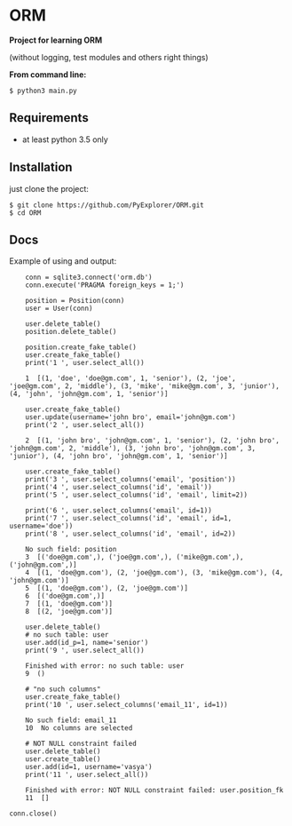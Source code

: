# ORM
**Project for learning ORM**

(without logging, test modules and others right things)

**From command line:**

```
$ python3 main.py
```

Requirements
--
- at least python 3.5 only

Installation
--

just clone the project:

```
$ git clone https://github.com/PyExplorer/ORM.git
$ cd ORM
```

Docs
--
Example of using and output: 


```
    conn = sqlite3.connect('orm.db')
    conn.execute('PRAGMA foreign_keys = 1;')

    position = Position(conn)
    user = User(conn)

    user.delete_table()
    position.delete_table()

    position.create_fake_table()
    user.create_fake_table()
    print('1 ', user.select_all())
```
```
    1  [(1, 'doe', 'doe@gm.com', 1, 'senior'), (2, 'joe', 'joe@gm.com', 2, 'middle'), (3, 'mike', 'mike@gm.com', 3, 'junior'), (4, 'john', 'john@gm.com', 1, 'senior')]
```
```
    user.create_fake_table()
    user.update(username='john bro', email='john@gm.com')
    print('2 ', user.select_all())
```
```
    2  [(1, 'john bro', 'john@gm.com', 1, 'senior'), (2, 'john bro', 'john@gm.com', 2, 'middle'), (3, 'john bro', 'john@gm.com', 3, 'junior'), (4, 'john bro', 'john@gm.com', 1, 'senior')]
```

```
    user.create_fake_table()
    print('3 ', user.select_columns('email', 'position'))
    print('4 ', user.select_columns('id', 'email'))
    print('5 ', user.select_columns('id', 'email', limit=2))

    print('6 ', user.select_columns('email', id=1))
    print('7 ', user.select_columns('id', 'email', id=1, username='doe'))
    print('8 ', user.select_columns('id', 'email', id=2))

```
```
    No such field: position
    3  [('doe@gm.com',), ('joe@gm.com',), ('mike@gm.com',), ('john@gm.com',)]
    4  [(1, 'doe@gm.com'), (2, 'joe@gm.com'), (3, 'mike@gm.com'), (4, 'john@gm.com')]
    5  [(1, 'doe@gm.com'), (2, 'joe@gm.com')]
    6  [('doe@gm.com',)]
    7  [(1, 'doe@gm.com')]
    8  [(2, 'joe@gm.com')]
```
```
    user.delete_table()
    # no such table: user
    user.add(id_p=1, name='senior')
    print('9 ', user.select_all())
```
```
    Finished with error: no such table: user
    9  ()
```
```
    # "no such columns"
    user.create_fake_table()
    print('10 ', user.select_columns('email_11', id=1))
```
```
    No such field: email_11
    10  No columns are selected
```
```
    # NOT NULL constraint failed
    user.delete_table()
    user.create_table()
    user.add(id=1, username='vasya')
    print('11 ', user.select_all())
```
```
    Finished with error: NOT NULL constraint failed: user.position_fk
    11  []
```
    conn.close()
```
